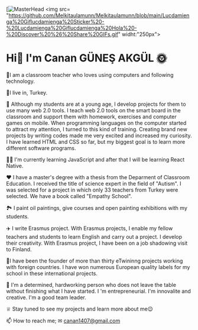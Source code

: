 [![MasterHead](https://fiverr-res.cloudinary.com/images/t_main1,q_auto,f_auto,q_auto,f_auto/gigs/139691718/original/c4ed243b35e4fd2688390054515e1c20e0601e66/do-html-css-bootstrap-javascript-and-react-projects.png)
<img src=
"https://github.com/Melkitaulamunn/Melkitaulamunn/blob/main/Lucdamienga%20Giflucdamienga%20Sticker%20-%20Lucdamienga%20Giflucdamienga%20Hola%20-%20Discover%20%26%20Share%20GIFs.gif" widht:"250px">
<h1>Hi👋 I'm Canan GÜNEŞ AKGÜL 🌞</h1>
              
                          
👯I am a classroom teacher who loves using computers and following technology.

🌱I live in, Turkey.

🤖 Although my students are at a young age, I develop projects for them to use many web 2.0 tools. I teach web 2.0 tools on the smart board in the classroom and support them with homework, exercises and computer games on mobile. When programming languages on the computer started to attract my attention, I turned to this kind of training. Creating brand new projects by writing codes made me very excited and increased my curiosity. I have learned HTML and CSS so far, but my biggest goal is to learn more different software programs.

👨‍💻 I'm currently learning JavaScript and after that I will be learning React Native.

❤ I have a master's degree with a thesis from the Deparment of Classroom Education. I received the title of science expert in the field of "Autism". I was selected for a project in which only 33 teachers from Turkey were selected. We have a book called "Empathy School".

🏞 I paint oil paintings, give courses and open painting exhibitions with my students.

✈️ I write Erasmus project. With Erasmus projects, I enable my fellow teachers and students to learn English and carry out a project. I develop their creativity. With Erasmus project, I have been on a job shadowing visit to Finland.

📝I have been the founder of more than thirty eTwininng projects working with foreign countries. I have won numerous European quality labels for my school in these international projects.

👀 I'm a determined, hardworking person who does not leave the table without finishing what I have started. I 'm entrepreneurial. I'm innovalite and creative. I'm a good team leader.

♕ Stay tuned to see my projects and learn more about me😉

📫 How to reach me;
✉ canan1407@gmail.com


              
